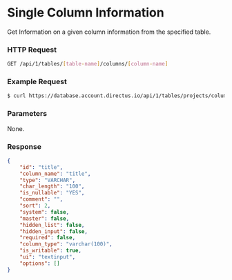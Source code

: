 # Single Column Information

Get Information on a given column information from the specified table.

### HTTP Request

```bash
GET /api/1/tables/[table-name]/columns/[column-name]
```

### Example Request

```bash
$ curl https://database.account.directus.io/api/1/tables/projects/columns/title
```

### Parameters

None.

### Response

```json
{
    "id": "title",
    "column_name": "title",
    "type": "VARCHAR",
    "char_length": "100",
    "is_nullable": "YES",
    "comment": "",
    "sort": 2,
    "system": false,
    "master": false,
    "hidden_list": false,
    "hidden_input": false,
    "required": false,
    "column_type": "varchar(100)",
    "is_writable": true,
    "ui": "textinput",
    "options": []
}
```